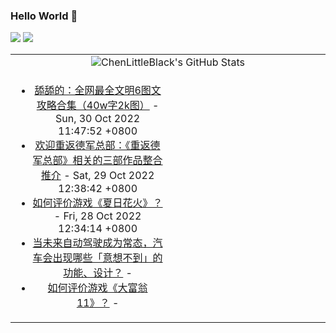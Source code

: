 ### Hello World 👋

[![](https://img.shields.io/badge/@ChenLittleBlack-1a6c81?style=flat&logo=java&logoColor=1a6c81&label=Java&colorA=ffffff)](https://www.java.com/)
[![](https://img.shields.io/badge/@ChenLittleBlack-41b883?style=flat&logo=vuedotjs&logoColor=41b883&label=Vue&colorA=ffffff)](https://cn.vuejs.org/)

<table>
<tr>
<td colspan="2" style="text-align: center;">
<img alt="ChenLittleBlack's GitHub Stats" src="https://github-readme-stats.vercel.app/api?username=ChenLittleBlack&show_icons=true&icon_color=CE1D2D&text_color=718096&bg_color=ffffff&hide_title=true" />
</td>
</tr>
<tr>
<td align="center" valign="middle">

<!-- START_SECTION:blog -->
* <a href='http://zhuanlan.zhihu.com/p/574517781?utm_campaign=rss&utm_medium=rss&utm_source=rss&utm_content=title' target='_blank'>舔舔的：全网最全文明6图文攻略合集（40w字2k图）</a> - Sun, 30 Oct 2022 11:47:52 +0800
* <a href='http://zhuanlan.zhihu.com/p/571924667?utm_campaign=rss&utm_medium=rss&utm_source=rss&utm_content=title' target='_blank'>欢迎重返德军总部：《重返德军总部》相关的三部作品整合推介</a> - Sat, 29 Oct 2022 12:38:42 +0800
* <a href='http://www.zhihu.com/question/562988546/answer/2733977666?utm_campaign=rss&utm_medium=rss&utm_source=rss&utm_content=title' target='_blank'>如何评价游戏《夏日花火》？</a> - Fri, 28 Oct 2022 12:34:14 +0800
* <a href='http://www.zhihu.com/question/50384514/answer/2721415432?utm_campaign=rss&utm_medium=rss&utm_source=rss&utm_content=title' target='_blank'>当未来自动驾驶成为常态，汽车会出现哪些「意想不到」的功能、设计？</a> - 
* <a href='http://www.zhihu.com/question/560601178/answer/2722664197?utm_campaign=rss&utm_medium=rss&utm_source=rss&utm_content=title' target='_blank'>如何评价游戏《大富翁 11》？</a> - 
<!-- END_SECTION:blog -->

</td>
<td valign="middle" width="50%">

<!-- START_SECTION:douban -->

<!-- END_SECTION:douban -->

</td>
</tr>
</table>
